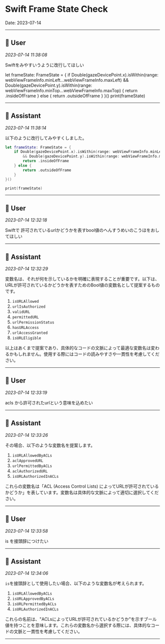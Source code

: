 # Swift Frame State Check

Date: 2023-07-14

---

## 👤 User
*2023-07-14 11:38:08*

Swiftをみやすいうように改行してほしい


let frameState: FrameState = {
                    if Double(gazeDevicePoint.x).isWithin(range: webViewFrameInfo.minLeft...webViewFrameInfo.maxLeft) && Double(gazeDevicePoint.y).isWithin(range: webViewFrameInfo.minTop...webViewFrameInfo.maxTop) {
                        return .insideOfFrame
                    } else {
                        return .outsideOfFrame
                    }
                }()
                print(frameState)

---

## 🤖 Assistant
*2023-07-14 11:38:14*

以下のように改行してみやすくしました。

```swift
let frameState: FrameState = {
    if Double(gazeDevicePoint.x).isWithin(range: webViewFrameInfo.minLeft...webViewFrameInfo.maxLeft) 
        && Double(gazeDevicePoint.y).isWithin(range: webViewFrameInfo.minTop...webViewFrameInfo.maxTop) {
        return .insideOfFrame
    } else {
        return .outsideOfFrame
    }
}()

print(frameState)
```

---

## 👤 User
*2023-07-14 12:32:18*

Swiftで 許可されているurlかどうかを表すbool値のへんすうめいのこうほをおしてほしい

---

## 🤖 Assistant
*2023-07-14 12:32:29*

変数名は、それが何を示しているかを明確に表現することが重要です。以下は、URLが許可されているかどうかを表すためのBool値の変数名として提案するものです。

1. `isURLAllowed`
2. `urlIsAuthorized`
3. `validURL`
4. `permittedURL`
5. `urlPermissionStatus`
6. `hasURLAccess`
7. `urlAccessGranted`
8. `isURLEligible`

以上はあくまで提案であり、具体的なコードの文脈によって最適な変数名は変わるかもしれません。使用する際にはコードの読みやすさや一貫性を考慮してください。

---

## 👤 User
*2023-07-14 12:33:19*

acls から許可されたurlという意味を込めたい

---

## 🤖 Assistant
*2023-07-14 12:33:26*

その場合、以下のような変数名を提案します。

1. `isURLAllowedByACLs`
2. `aclApprovedURL`
3. `urlPermittedByACLs`
4. `aclAuthorizedURL`
5. `isURLAuthorizedInACLs`

これらの変数名は「ACL (Access Control Lists) によってURLが許可されているかどうか」を表しています。変数名は具体的な文脈によって適切に選択してください。

---

## 👤 User
*2023-07-14 12:33:58*

is を接頭辞につけたい

---

## 🤖 Assistant
*2023-07-14 12:34:06*

`is`を接頭辞として使用したい場合、以下のような変数名が考えられます。

1. `isURLAllowedByACLs`
2. `isURLApprovedByACLs`
3. `isURLPermittedByACLs`
4. `isURLAuthorizedInACLs`

これらの名前は、"ACLsによってURLが許可されているかどうか"を示すブール値を持つことを意味します。これらの変数名から選択する際には、具体的なコードの文脈と一貫性を考慮してください。

---
